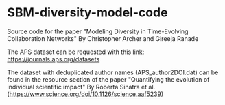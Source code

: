 # SBM-diversity-model-code

Source code for the paper "Modeling Diversity in Time-Evolving Collaboration Networks" By Christopher Archer and Gireeja Ranade

The APS dataset can be requested with this link: https://journals.aps.org/datasets

The dataset with deduplicated author names (APS_author2DOI.dat) can be found in the resource section of the paper "Quantifying the evolution of individual scientific impact" By Roberta Sinatra et al. (https://www.science.org/doi/10.1126/science.aaf5239)
